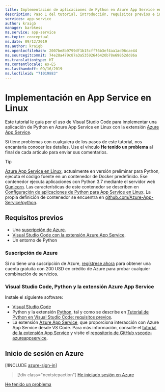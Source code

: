 ```yaml
---
title: Implementación de aplicaciones de Python en Azure App Service en Linux desde Visual Studio Code
description: Paso 1 del tutorial, introducción, requisitos previos e inicio de sesión en Azure.
services: app-service
author: kraigb
manager: barbkess
ms.service: app-service
ms.topic: conceptual
ms.date: 09/12/2019
ms.author: kraigb
ms.openlocfilehash: 2007be8b9799df1b15cff76b3ef4aa1ad96cae44
ms.sourcegitcommit: 74e28a479c87a3a53592646420b78e69852dd86a
ms.translationtype: HT
ms.contentlocale: es-ES
ms.lasthandoff: 09/16/2019
ms.locfileid: "71019883"
---
```

# <a name="deploy-to-azure-app-service-on-linux"></a>Implementación en App Service en Linux

Este tutorial le guía por el uso de Visual Studio Code para implementar una aplicación de Python en Azure App Service en Linux con la extensión [Azure App Service](https://marketplace.visualstudio.com/items?itemName=ms-azuretools.vscode-azureappservice).

Si tiene problemas con cualquiera de los pasos de este tutorial, nos encantaría conocer los detalles. Use el vínculo **He tenido un problema** al final de cada artículo para enviar sus comentarios.

> [!TIP]
> [Azure App Service en Linux](https://docs.microsoft.com/azure/app-service/containers/app-service-linux-intro), actualmente en versión preliminar para Python, ejecuta el código fuente en un contenedor de Docker predefinido. Ese contenedor ejecuta aplicaciones con Python 3.7 mediante el servidor web [Gunicorn](https://gunicorn.org). Las características de este contenedor se describen en [Configuración de aplicaciones de Python para App Service en Linux](https://docs.microsoft.com/azure/app-service/containers/how-to-configure-python). La propia definición de contenedor se encuentra en [github.com/Azure-App-Service/python](https://github.com/Azure-App-Service/python/tree/master/3.7).

## <a name="prerequisites"></a>Requisitos previos

- Una [suscripción de Azure](#azure-subscription).
- [Visual Studio Code con la extensión Azure App Service](#visual-studio-code-python-and-the-azure-app-service-extension).
- Un entorno de Python

### <a name="azure-subscription"></a>Suscripción de Azure

Si no tiene una suscripción de Azure, [regístrese ahora](https://azure.microsoft.com/free/?utm_source=campaign&utm_campaign=vscode-tutorial-appservice-extension&mktingSource=vscode-tutorial-appservice-extension) para obtener una cuenta gratuita con 200 USD en crédito de Azure para probar cualquier combinación de servicios.

### <a name="visual-studio-code-python-and-the-azure-app-service-extension"></a>Visual Studio Code, Python y la extensión Azure App Service

Instale el siguiente software:

- [Visual Studio Code](https://code.visualstudio.com/)
- Python y la extensión [Python](https://marketplace.visualstudio.com/items?itemName=ms-python.python), tal y como se describe en [Tutorial de Python en Visual Studio Code: requisitos previos](https://code.visualstudio.com/docs/python/python-tutorial.md).
- La extensión [Azure App Service](vscode:extension/ms-azuretools.vscode-azureappservice), que proporciona interacción con Azure App Service desde VS Code. Para más información, consulte el [tutorial de la extensión App Service](https://code.visualstudio.com/tutorials/app-service-extension/getting-started) y visite el [repositorio de GitHub vscode-azureappservice](https://github.com/Microsoft/vscode-azureappservice).

## <a name="sign-in-to-azure"></a>Inicio de sesión en Azure

[!INCLUDE [azure-sign-in](includes/azure-sign-in.md)]

> [!div class="nextstepaction"]
> [He iniciado sesión en Azure](tutorial-deploy-app-service-on-linux-02.md)

[He tenido un problema](https://www.research.net/r/PWZWZ52?tutorial=vscode-appservice-python&step=01-verify-prerequisites)
